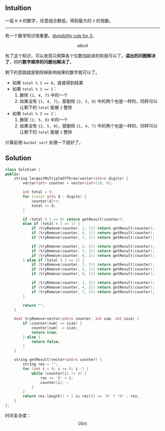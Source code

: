## Intuition

一组 `0-9` 的数字，任意组合数组，得到最大的 `3` 的倍数。

----

有一个数学知识很重要。[divisibility rule for 3](https://math.stackexchange.com/questions/341202/how-to-prove-the-divisibility-rule-for-3-casting-out-threes)。

$$
abcd % 3 = (a + b + c + d) % 3
$$

有了这个知识，可以发现只用算各个位数加起来的和就可以了，**溢出的问题解决了**，同时**数字顺序的问题也解决了**。

剩下的思路就是剔除掉影响结果的数字就可以了。

- 如果 `total % 3 == 0`，直接得到结果
- 如果 `total % 3 == 1`：
    1. 删除 `{1, 4, 7}` 中的一个
    2. 如果没有 `{1, 4, 7}`，那删除 `{2, 5, 8}` 中的两个也是一样的，同样可以让剩下的 `total` 能被 `3` 整除
- 如果 `total % 3 == 2`：
    1. 删除 `{2, 5, 8}` 中的一个
    2. 如果没有 `{2, 5, 8}`，那删除 `{1, 4, 7}` 中的两个也是一样的，同样可以让剩下的 `total` 能被 `3` 整除

计算前用 `bucket sort` 处理一下就好了。

## Solution

```cpp
class Solution {
public:
    string largestMultipleOfThree(vector<int>& digits) {
        vector<int> counter = vector<int>(10, 0);

        int total = 0;
        for (const int& d : digits) {
            counter[d]++;
            total += d;
        }

        if (total % 3 == 0) return getResult(counter);
        else if (total % 3 == 1) {
            if (tryRemove(counter, 1, 1)) return getResult(counter);
            if (tryRemove(counter, 4, 1)) return getResult(counter);
            if (tryRemove(counter, 7, 1)) return getResult(counter);

            if (tryRemove(counter, 2, 2)) return getResult(counter);
            if (tryRemove(counter, 5, 2)) return getResult(counter);
            if (tryRemove(counter, 8, 2)) return getResult(counter);
        } else if (total % 3 == 2) {
            if (tryRemove(counter, 2, 1)) return getResult(counter);
            if (tryRemove(counter, 5, 1)) return getResult(counter);
            if (tryRemove(counter, 8, 1)) return getResult(counter);

            if (tryRemove(counter, 1, 2)) return getResult(counter);
            if (tryRemove(counter, 4, 2)) return getResult(counter);
            if (tryRemove(counter, 7, 2)) return getResult(counter);
        }

        return "";
    }

    bool tryRemove(vector<int>& counter, int num, int size) {
        if (counter[num] >= size) {
            counter[num] -= size;
            return true;
        } else {
            return false;
        }
    }

    string getResult(vector<int>& counter) {
        string res = "";
        for (int i = 9; i >= 0; i--) {
            while (counter[i] != 0) {
                res += '0' + i;
                counter[i]--;
            }
        }
        return res.length() > 1 && res[0] == '0' ? "0" : res;
    }
};
```

时间复杂度：$$O(n)$$